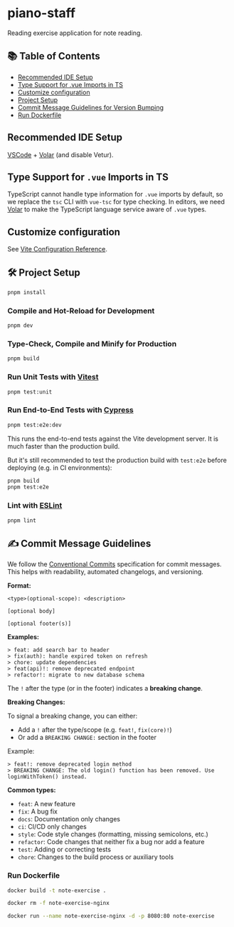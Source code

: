 # piano-staff

Reading exercise application for note reading.

## 📚 Table of Contents

- [Recommended IDE Setup](#recommended-ide-setup)
- [Type Support for .vue Imports in TS](#type-support-for-vue-imports-in-ts)
- [Customize configuration](#customize-configuration)
- [Project Setup](#project-setup)
- [Commit Message Guidelines for Version Bumping](#️-commit-message-guidelines-for-version-bumping)
- [Run Dockerfile](#run-dockerfile)

## Recommended IDE Setup

[VSCode](https://code.visualstudio.com/) + [Volar](https://marketplace.visualstudio.com/items?itemName=Vue.volar) (and disable Vetur).

## Type Support for `.vue` Imports in TS

TypeScript cannot handle type information for `.vue` imports by default, so we replace the `tsc` CLI with `vue-tsc` for type checking. In editors, we need [Volar](https://marketplace.visualstudio.com/items?itemName=Vue.volar) to make the TypeScript language service aware of `.vue` types.

## Customize configuration

See [Vite Configuration Reference](https://vite.dev/config/).

## 🛠️ Project Setup

```sh
pnpm install
```

### Compile and Hot-Reload for Development

```sh
pnpm dev
```

### Type-Check, Compile and Minify for Production

```sh
pnpm build
```

### Run Unit Tests with [Vitest](https://vitest.dev/)

```sh
pnpm test:unit
```

### Run End-to-End Tests with [Cypress](https://www.cypress.io/)

```sh
pnpm test:e2e:dev
```

This runs the end-to-end tests against the Vite development server.
It is much faster than the production build.

But it's still recommended to test the production build with `test:e2e` before deploying (e.g. in CI environments):

```sh
pnpm build
pnpm test:e2e
```

### Lint with [ESLint](https://eslint.org/)

```sh
pnpm lint
```

## ✍️ Commit Message Guidelines

We follow the [Conventional Commits](https://www.conventionalcommits.org/en/v1.0.0/) specification for commit messages. This helps with readability, automated changelogs, and versioning.

**Format:**

```
<type>(optional-scope): <description>

[optional body]

[optional footer(s)]
```

**Examples:**

```
> feat: add search bar to header
> fix(auth): handle expired token on refresh
> chore: update dependencies
> feat(api)!: remove deprecated endpoint
> refactor!: migrate to new database schema
```

The `!` after the type (or in the footer) indicates a **breaking change**.

**Breaking Changes:**

To signal a breaking change, you can either:

- Add a `!` after the type/scope (e.g. `feat!`, `fix(core)!`)
- Or add a `BREAKING CHANGE:` section in the footer

Example:

```
> feat!: remove deprecated login method
> BREAKING CHANGE: The old login() function has been removed. Use loginWithToken() instead.
```

**Common types:**

- `feat`: A new feature
- `fix`: A bug fix
- `docs`: Documentation only changes
- `ci`: CI/CD only changes
- `style`: Code style changes (formatting, missing semicolons, etc.)
- `refactor`: Code changes that neither fix a bug nor add a feature
- `test`: Adding or correcting tests
- `chore`: Changes to the build process or auxiliary tools

### Run Dockerfile

```sh
docker build -t note-exercise .
```

```sh
docker rm -f note-exercise-nginx
```

```sh
docker run --name note-exercise-nginx -d -p 8080:80 note-exercise
```
